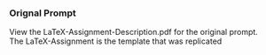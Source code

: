 <h3>Orignal Prompt</h3>
<p>View the LaTeX-Assignment-Description.pdf for the original prompt.</br>
The LaTeX-Assignment is the template that was replicated </p>
